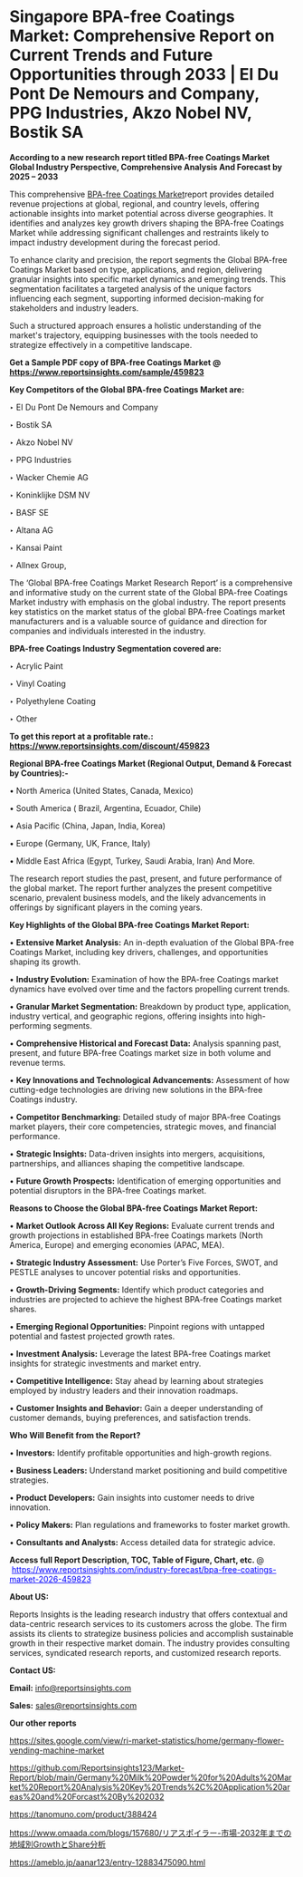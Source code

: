 # Singapore BPA-free Coatings Market: Comprehensive Report on Current Trends and Future Opportunities through 2033 | EI Du Pont De Nemours and Company, PPG Industries, Akzo Nobel NV, Bostik SA

<strong>According to a new research report titled BPA-free Coatings Market Global Industry Perspective, Comprehensive Analysis And Forecast by 2025 – 2033</strong>

This comprehensive <a href=https://www.reportsinsights.com/sample/459823>BPA-free Coatings Market</a>report provides detailed revenue projections at global, regional, and country levels, offering actionable insights into market potential across diverse geographies. It identifies and analyzes key growth drivers shaping the BPA-free Coatings Market while addressing significant challenges and restraints likely to impact industry development during the forecast period.

To enhance clarity and precision, the report segments the Global BPA-free Coatings Market based on type, applications, and region, delivering granular insights into specific market dynamics and emerging trends. This segmentation facilitates a targeted analysis of the unique factors influencing each segment, supporting informed decision-making for stakeholders and industry leaders.

Such a structured approach ensures a holistic understanding of the market's trajectory, equipping businesses with the tools needed to strategize effectively in a competitive landscape.

<strong>Get a Sample PDF copy of BPA-free Coatings Market </strong><strong>@<a href=https://www.reportsinsights.com/sample/459823 style=color:#0000ff;> https://www.reportsinsights.com/sample/459823</a></strong></font>

<strong>Key Competitors of the Global BPA-free Coatings Market are:</strong>

‣ EI Du Pont De Nemours and Company

‣ Bostik SA

‣ Akzo Nobel NV

‣ PPG Industries

‣ Wacker Chemie AG

‣ Koninklijke DSM NV

‣ BASF SE

‣ Altana AG

‣ Kansai Paint

‣ Allnex Group,

The ‘Global BPA-free Coatings Market Research Report’ is a comprehensive and informative study on the current state of the Global BPA-free Coatings Market industry with emphasis on the global industry. The report presents key statistics on the market status of the global BPA-free Coatings market manufacturers and is a valuable source of guidance and direction for companies and individuals interested in the industry.

<strong>BPA-free Coatings Industry Segmentation covered are:</strong>

‣ Acrylic Paint

‣ Vinyl Coating

‣ Polyethylene Coating

‣ Other

<strong>To get this report at a profitable rate.: <a href=https://www.reportsinsights.com/discount/459823 style=color:#0000ff;>https://www.reportsinsights.com/discount/459823</a></strong></font>

<strong>Regional BPA-free Coatings Market (Regional Output, Demand &amp; Forecast by Countries):-</strong>

• North America (United States, Canada, Mexico)

• South America ( Brazil, Argentina, Ecuador, Chile)

• Asia Pacific (China, Japan, India, Korea)

• Europe (Germany, UK, France, Italy)

• Middle East Africa (Egypt, Turkey, Saudi Arabia, Iran) And More.

The research report studies the past, present, and future performance of the global market. The report further analyzes the present competitive scenario, prevalent business models, and the likely advancements in offerings by significant players in the coming years.

<strong>Key Highlights of the Global BPA-free Coatings Market Report:</strong>

• <strong>Extensive Market Analysis:</strong> An in-depth evaluation of the Global BPA-free Coatings Market, including key drivers, challenges, and opportunities shaping its growth.

• <strong>Industry Evolution:</strong> Examination of how the BPA-free Coatings market dynamics have evolved over time and the factors propelling current trends.

• <strong>Granular Market Segmentation:</strong> Breakdown by product type, application, industry vertical, and geographic regions, offering insights into high-performing segments.

• <strong>Comprehensive Historical and Forecast Data:</strong> Analysis spanning past, present, and future BPA-free Coatings market size in both volume and revenue terms.

• <strong>Key Innovations and Technological Advancements:</strong> Assessment of how cutting-edge technologies are driving new solutions in the BPA-free Coatings industry.

• <strong>Competitor Benchmarking:</strong> Detailed study of major BPA-free Coatings market players, their core competencies, strategic moves, and financial performance.

• <strong>Strategic Insights:</strong> Data-driven insights into mergers, acquisitions, partnerships, and alliances shaping the competitive landscape.

• <strong>Future Growth Prospects:</strong> Identification of emerging opportunities and potential disruptors in the BPA-free Coatings market.

<strong>Reasons to Choose the Global BPA-free Coatings Market Report:</strong>

• <strong>Market Outlook Across All Key Regions:</strong> Evaluate current trends and growth projections in established BPA-free Coatings markets (North America, Europe) and emerging economies (APAC, MEA).

• <strong>Strategic Industry Assessment:</strong> Use Porter’s Five Forces, SWOT, and PESTLE analyses to uncover potential risks and opportunities.

• <strong>Growth-Driving Segments:</strong> Identify which product categories and industries are projected to achieve the highest BPA-free Coatings market shares.

• <strong>Emerging Regional Opportunities:</strong> Pinpoint regions with untapped potential and fastest projected growth rates.

• <strong>Investment Analysis:</strong> Leverage the latest BPA-free Coatings market insights for strategic investments and market entry.

• <strong>Competitive Intelligence:</strong> Stay ahead by learning about strategies employed by industry leaders and their innovation roadmaps.

• <strong>Customer Insights and Behavior:</strong> Gain a deeper understanding of customer demands, buying preferences, and satisfaction trends.

<strong>Who Will Benefit from the Report?</strong>

• <strong>Investors:</strong> Identify profitable opportunities and high-growth regions.

• <strong>Business Leaders:</strong> Understand market positioning and build competitive strategies.

• <strong>Product Developers:</strong> Gain insights into customer needs to drive innovation.

• <strong>Policy Makers:</strong> Plan regulations and frameworks to foster market growth.

• <strong>Consultants and Analysts:</strong> Access detailed data for strategic advice.
</ul>
<strong>Access full Report Description, TOC, Table of Figure, Chart, etc. </strong>@  <a href=https://www.reportsinsights.com/industry-forecast/bpa-free-coatings-market-2026-459823 style=color:#0000ff;>https://www.reportsinsights.com/industry-forecast/bpa-free-coatings-market-2026-459823</a></font>

<strong><strong>About US</strong>:</strong>

Reports Insights is the leading research industry that offers contextual and data-centric research services to its customers across the globe. The firm assists its clients to strategize business policies and accomplish sustainable growth in their respective market domain. The industry provides consulting services, syndicated research reports, and customized research reports.

<strong>Contact US:</strong>

<p class=""""><b>Email:</b> <a href=mailto:info@reportsinsights.com>info@reportsinsights.com</a></p>
<p class=""""><b>Sales:</b> <a href=mailto:sales@reportsinsights.com>sales@reportsinsights.com</a></p>

<strong>Our other reports</strong>

<a href=https://sites.google.com/view/ri-market-statistics/home/germany-flower-vending-machine-market>https://sites.google.com/view/ri-market-statistics/home/germany-flower-vending-machine-market</a>

<a href=https://github.com/Reportsinsights123/Market-Report/blob/main/Germany%20Milk%20Powder%20for%20Adults%20Market%20Report%20Analysis%20Key%20Trends%2C%20Application%20areas%20and%20Forcast%20By%202032>https://github.com/Reportsinsights123/Market-Report/blob/main/Germany%20Milk%20Powder%20for%20Adults%20Market%20Report%20Analysis%20Key%20Trends%2C%20Application%20areas%20and%20Forcast%20By%202032</a>

<a href=https://tanomuno.com/product/388424>https://tanomuno.com/product/388424</a>

<a href=https://www.omaada.com/blogs/157680/リアスポイラー-市場-2032年までの地域別GrowthとShare分析>https://www.omaada.com/blogs/157680/リアスポイラー-市場-2032年までの地域別GrowthとShare分析</a>

<a href=https://ameblo.jp/aanar123/entry-12883475090.html>https://ameblo.jp/aanar123/entry-12883475090.html</a>
